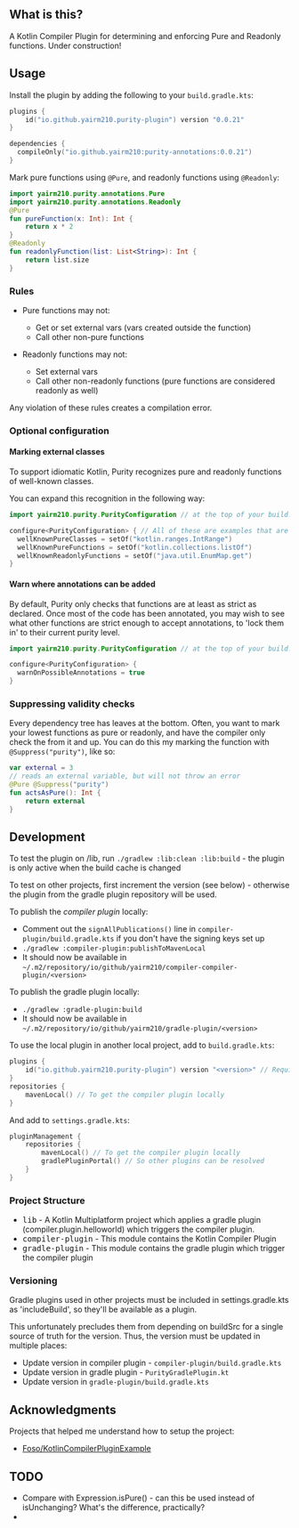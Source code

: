 ## What is this?

A Kotlin Compiler Plugin for determining and enforcing Pure and Readonly functions. Under construction!

## Usage

Install the plugin by adding the following to your `build.gradle.kts`:

```kotlin
plugins {
    id("io.github.yairm210.purity-plugin") version "0.0.21"
}

dependencies {
  compileOnly("io.github.yairm210:purity-annotations:0.0.21")
}
```


Mark pure functions using `@Pure`, and readonly functions using `@Readonly`:

```kotlin
import yairm210.purity.annotations.Pure
import yairm210.purity.annotations.Readonly
@Pure
fun pureFunction(x: Int): Int {
    return x * 2
}
@Readonly
fun readonlyFunction(list: List<String>): Int {
    return list.size
}
```


### Rules

- Pure functions may not:
  - Get or set external vars (vars created outside the function)
  - Call other non-pure functions

- Readonly functions may not:
  - Set external vars
  - Call other non-readonly functions (pure functions are considered readonly as well)

Any violation of these rules creates a compilation error.

### Optional configuration

#### Marking external classes

To support idiomatic Kotlin, Purity recognizes pure and readonly functions of well-known classes.

You can expand this recognition in the following way:

```kotlin
import yairm210.purity.PurityConfiguration // at the top of your build.gradle.kts

configure<PurityConfiguration> { // All of these are examples that are already contained in the known functions/classes 
  wellKnownPureClasses = setOf("kotlin.ranges.IntRange")
  wellKnownPureFunctions = setOf("kotlin.collections.listOf")
  wellKnownReadonlyFunctions = setOf("java.util.EnumMap.get")
}
```

#### Warn where annotations can be added 

By default, Purity only checks that functions are at least as strict as declared.
Once most of the code has been annotated, you may wish to see what other functions are strict enough to accept annotations,
  to 'lock them in' to their current purity level.

```kotlin
import yairm210.purity.PurityConfiguration // at the top of your build.gradle.kts

configure<PurityConfiguration> { 
  warnOnPossibleAnnotations = true
}
```

### Suppressing validity checks

Every dependency tree has leaves at the bottom. 
Often, you want to mark your lowest functions as pure or readonly, and have the compiler only check the from it and up.
You can do this my marking the function with `@Suppress("purity")`, like so:

```kotlin
var external = 3
// reads an external variable, but will not throw an error
@Pure @Suppress("purity")
fun actsAsPure(): Int {
    return external
}
```

## Development

To test the plugin on /lib, run `./gradlew :lib:clean :lib:build` - the plugin is only active when the build cache is changed

To test on other projects, first increment the version (see below) - otherwise the plugin from the gradle plugin repository will be used.

To publish the *compiler plugin* locally:
- Comment out the `signAllPublications()` line in `compiler-plugin/build.gradle.kts` if you don't have the signing keys set up
- `./gradlew :compiler-plugin:publishToMavenLocal`
- It should now be available in `~/.m2/repository/io/github/yairm210/compiler-compiler-plugin/<version>`

To publish the gradle plugin locally:
- `./gradlew :gradle-plugin:build`
- It should now be available in `~/.m2/repository/io/github/yairm210/gradle-plugin/<version>`

To use the local plugin in another local project, add to `build.gradle.kts`:

```kotlin
plugins {
    id("io.github.yairm210.purity-plugin") version "<version>" // Require the gradle plugin
}
repositories {
    mavenLocal() // To get the compiler plugin locally
}
```

And add to `settings.gradle.kts`:

```kotlin
pluginManagement {
    repositories {
        mavenLocal() // To get the compiler plugin locally
        gradlePluginPortal() // So other plugins can be resolved
    }
}
```
### Project Structure

- <kbd>lib</kbd> - A Kotlin Multiplatform project which applies a gradle plugin (compiler.plugin.helloworld) which triggers the compiler plugin.
- <kbd>compiler-plugin</kbd> - This module contains the Kotlin Compiler Plugin
- <kbd>gradle-plugin</kbd> - This module contains the gradle plugin which trigger the compiler plugin


### Versioning

Gradle plugins used in other projects must be included in settings.gradle.kts as 'includeBuild', so they'll be available as a plugin.

This unfortunately precludes them from depending on buildSrc for a single source of truth for the version.
Thus, the version must be updated in multiple places:

- Update version in compiler plugin - `compiler-plugin/build.gradle.kts`
- Update version in gradle plugin - `PurityGradlePlugin.kt`
- Update version in `gradle-plugin/build.gradle.kts`

## Acknowledgments

Projects that helped me understand how to setup the project:
* [Foso/KotlinCompilerPluginExample](https://github.com/Foso/KotlinCompilerPluginExample)

## TODO

- Compare with Expression.isPure() - can this be used instead of isUnchanging? What's the difference, practically? 
- 